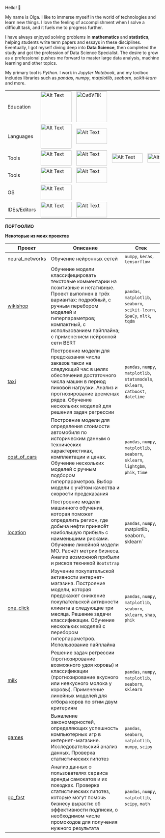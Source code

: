 Hello! :wave: 

My name is Olga. I like to immerse myself in the world of technologies and learn new things. I love the feeling of accomplishment when I solve a difficult task, and it fuels me to progress further.

I have always enjoyed solving problems in **mathematics** and **statistics**, helping students write term papers and essays in these disciplines. Eventually, I got myself diving deep into **Data Science**, then completed the study and got the profession of Data Science Specialist. The desire to grow as a professional pushes me forward to master large data analysis, machine learning and other topics.

My primary tool is *Python*. I work in *Jupyter Notebook*, and my toolbox includes libraries such as *pandas*, *numpy*, *matplotlib*, *seaborn*, *scikit-learn* and more.


|   |   |   |   |   |
|-------------|------------|-----------|-------------|--------------|
|Education|<img src="https://camo.githubusercontent.com/50f46563e4cda084667534a4aeda58e1c7e63bb4ddd8604e28862913a9328fa9/68747470733a2f2f617661746172732e6d64732e79616e6465782e6e65742f693f69643d653538336166313735316436616533653131386438643431343638633032653738656263666232332d353137353033332d696d616765732d7468756d6273266e3d3133" alt="Alt Text" width="100" height="100">|<img src="https://storage.myseldon.com/yugo/EF8C9E177879A223D7031A5AF3E1A9F1.png" alt="СибУПК" width="100" height=100>|
|Languages|<img src="https://repository-images.githubusercontent.com/476329517/a132af01-7d76-428b-b245-e7dafe8964ca" alt="Alt Text" width="100" height="80">|<img src="https://i.pinimg.com/originals/27/45/30/2745305c9702bceee2525cc24e1d00c2.png" alt="Alt Text" width="100" height="50">|
|Tools|<img src="https://i.pinimg.com/736x/90/06/65/900665d788e38b2e0166fabb271dd7a8.jpg" alt="Alt Text" width="100" height="50">|<img src="https://upload.wikimedia.org/wikipedia/commons/thumb/3/31/NumPy_logo_2020.svg/2560px-NumPy_logo_2020.svg.png" alt="Alt Text" width="100" height="50">|<img src="https://habrastorage.org/getpro/habr/upload_files/6c6/887/78d/6c688778d9df0ab8413b0fe1f65b33bb.png" alt="Alt Text" width="100" height="30">|<img src="https://cdn-media-1.freecodecamp.org/images/1*N7zpnIQkI3Nu41p4Rb6Obg.png" alt="Alt Text" width="100" height="30">|
|Tools|<img src="https://scikit-learn.org/stable/_static/scikit-learn-logo-small.png" alt="Alt Text" width="100" height="50">|<img src="https://upload.wikimedia.org/wikipedia/commons/thumb/a/ab/TensorFlow_logo.svg/1200px-TensorFlow_logo.svg.png" alt="Alt Text" width="100" height="50">|
|OS|<img src="https://i.pinimg.com/736x/5a/f5/a5/5af5a5551c2ec321902d76762db3c6a9.jpg" alt="Alt Text" width="100" height="50">|
|IDEs/Editors|<img src="https://scriptsview.com/wp-content/uploads/2021/06/1200px-Jupyter_logo.svg_-920x518.png" alt="Alt Text" width="100" height="50">|<img src="https://repository-images.githubusercontent.com/625335362/ac3e2ab3-efe4-4482-b19d-26d1700e3262" alt="Alt Text" width="100" height="50">|


**ПОРТФОЛИО**

**Некоторые из моих проектов**

|Проект|Описание|Стек|
|--------------------|--------------------------------------------------|--------------------------|
|neural_networks|Обучение нейронных сетей|`numpy`, `keras`, `tensorflow`|
|[wikishop](https://github.com/olga-zibareva/wikishop)|Обучение модели классифицировать текстовые комментарии на позитивные и негативные. Проект выполнен в трёх вариантах: подробный, с ручным перебором моделей и гиперпараметров; компактный, с использованием пайплайна; с применением нейронной сети BERT|`pandas`, `matplotlib`, `seaborn`, `scikit-learn`, `SpaCy`, `nltk`, `tqdm`|
|[taxi](https://github.com/olga-zibareva/taxi)|Построение модели для предсказания числа заказов такси на следующий час в целях обеспечения достаточного числа машин в период пиковой нагрузки. Анализ и прогнозирование временых рядов. Обучение нескольких моделей для решения задач регрессии|`pandas`, `numpy`, `matplotlib`, `statsmodels`, `sklearn`, `catboost`, `datetime`|
|[cost_of_cars](https://github.com/olga-zibareva/cost_of_cars)|Построение модели для определения стоимости автомобиля по историческим данным о технических характеристиках, комплектации и ценах. Обучение нескольких моделей с ручным подбором гиперпараметров. Выбор модели с учётом качества и скорости предсказания|`pandas`, `numpy`, `matplotlib`, `seaborn`, `sklearn`, `lightgbm`, `phik`, `time`|
|[location](https://github.com/olga-zibareva/location)|Построение модели машинного обучения, которая поможет определить регион, где добыча нефти принесёт наибольшую прибыль с наименьшими рисками. Обучение линейной модели МО. Расчёт метрик бизнеса. Анализ возможной прибыли и рисков техникой `Bootstrap`|`pandas`, `numpy`, matplotlib`, `seaborn`, `sklearn`|
|[one_click](https://github.com/olga-zibareva/one_click)|Изучение покупательской активности интернет-магазина. Построение модели, которая предскажет снижение покупательской активности клиента в следующие три месяца. Решение задачи классификации. Обучение нескольких моделей с перебором гиперпараметров. Использование пайплайна|`pandas`, `numpy`, `matplotlib`, `seaborn`, `sklearn`, `shap`, `phik`|
|[milk](https://github.com/olga-zibareva/milk)|Решение задач регрессии (прогнозирование возможного удоя коровы) и классификации (прогнозирование вкусного или невкусного молока у коровы). Применение линейных моделей для отбора коров по этим двум критериям|`pandas`, `numpy`, `matplotlib`, `seaborn`, `sklearn`|
|[games](https://github.com/olga-zibareva/games)|Выявление закономерностей, определяющих успешность компьютерных игр в интернет-магазине. Исследовательский анализ данных. Проверка статистических гипотез|`pandas`, `seaborn`, `matplotlib`, `numpy`, `scipy`|
|[go_fast](https://github.com/olga-zibareva/go_fast)|Анализ данных о пользователях сервиса аренды самокатов и их поездках. Проверка статистических гипотез, которые могут помочь бизнесу вырасти: об эффективности подписки, о необходимом числе промокодов для получения нужного результата|`pandas`, `numpy`, `matplotlib`, `scipy`, `math`|
